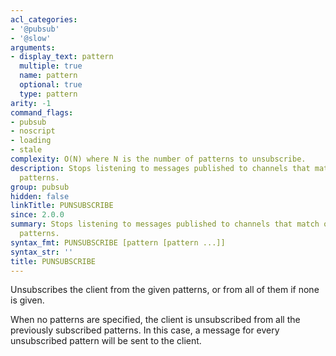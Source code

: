 ```yaml
---
acl_categories:
- '@pubsub'
- '@slow'
arguments:
- display_text: pattern
  multiple: true
  name: pattern
  optional: true
  type: pattern
arity: -1
command_flags:
- pubsub
- noscript
- loading
- stale
complexity: O(N) where N is the number of patterns to unsubscribe.
description: Stops listening to messages published to channels that match one or more
  patterns.
group: pubsub
hidden: false
linkTitle: PUNSUBSCRIBE
since: 2.0.0
summary: Stops listening to messages published to channels that match one or more
  patterns.
syntax_fmt: PUNSUBSCRIBE [pattern [pattern ...]]
syntax_str: ''
title: PUNSUBSCRIBE
---
```

Unsubscribes the client from the given patterns, or from all of them if none is
given.

When no patterns are specified, the client is unsubscribed from all the
previously subscribed patterns.
In this case, a message for every unsubscribed pattern will be sent to the
client.
